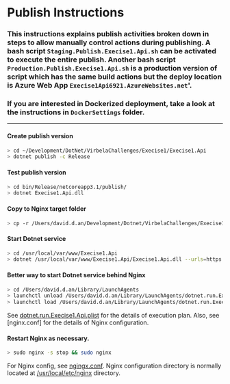# Publish Instructions

### This instructions explains publish activities broken down in steps to allow manually control actions during publishing. A bash script **`Staging.Publish.Execise1.Api.sh`** can be activated to execute the entire publish. Another bash script **`Production.Publish.Execise1.Api.sh`** is a production version of script which has the same build actions but the deploy location is Azure Web App **`Execise1Api6921.AzureWebsites.net`**'.
### If you are interested in Dockerized deployment, take a look at the instructions in **`DockerSettings`** folder.
<hr>

#### Create publish version
```sh
> cd ~/Development/DotNet/VirbelaChallenges/Execise1/Execise1.Api
> dotnet publish -c Release
```

#### Test publish version
```sh
> cd bin/Release/netcoreapp3.1/publish/
> dotnet Execise1.Api.dll
```

#### Copy to Nginx target folder
```sh
> cp -r /Users/david.d.an/Development/Dotnet/VirbelaChallenges/Execise1/Execise1.Api/bin/Release/netcoreapp3.1/publish/* /usr/local/var/www/Execise1.Api
```

#### Start Dotnet service
```sh
> cd /usr/local/var/www/Execise1.Api
> dotnet /usr/local/var/www/Execise1.Api/Execise1.Api.dll --urls=https://localhost:23001
```

#### Better way to start Dotnet service behind Nginx
```sh
> cd /Users/david.d.an/Library/LaunchAgents
> launchctl unload /Users/david.d.an/Library/LaunchAgents/dotnet.run.Execise1.Api.plist
> launchctl load /Users/david.d.an/Library/LaunchAgents/dotnet.run.Execise1.Api.plist
```
See [dotnet.run.Execise1.Api.plist] for the details of execution plan.
Also, see [nginx.conf] for the details of Nginx configuration.

#### Restart Nginx as necessary.
```sh
> sudo nginx -s stop && sudo nginx
```
For Nginx config, see [ngingx.conf].
Nginx configuration directory is normally located at [/usr/local/etc/nginx] directory.

[dotnet.run.Execise1.Api.plist]: <file://~/Library/LaunchAgents/dotnet.run.Api.plist>
[ngingx.conf]: <file:///usr/local/etc/nginx/ngingx.conf>
[/usr/local/etc/nginx]: <file:///usr/local/etc/nginx>